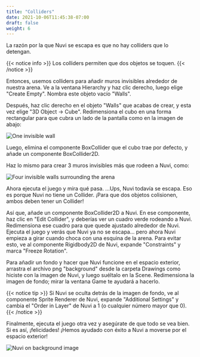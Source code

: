 ```yaml
---
title: "Colliders"
date: 2021-10-06T11:45:38-07:00
draft: false
weight: 6
---
```


La razón por la que Nuvi se escapa es que no hay colliders que lo detengan.

{{< notice info >}}
Los colliders permiten que dos objetos se toquen.
{{< /notice >}}

Entonces, usemos colliders para añadir muros invisibles alrededor de nuestra arena. Ve a la ventana Hierarchy y haz clic derecho, luego elige "Create Empty". Nombra este objeto vacío "Walls".

Después, haz clic derecho en el objeto "Walls" que acabas de crear, y esta vez elige "3D Object -> Cube". Redimensiona el cubo en una forma rectangular para que cubra un lado de la pantalla como en la imagen de abajo:

![One invisible wall](../img/5_1stWall.png)

Luego, elimina el componente BoxCollider que el cubo trae por defecto, y añade un componente BoxCollider2D.

Haz lo mismo para crear 3 muros invisibles más que rodeen a Nuvi, como:

![Four invisible walls surrounding the arena](../img/5_all_walls.png)

Ahora ejecuta el juego y mira qué pasa. ...Ups, Nuvi todavía se escapa. Eso es porque Nuvi no tiene un Collider. ¡Para que dos objetos colisionen, ambos deben tener un Collider!

Así que, añade un componente BoxCollider2D a Nuvi. En ese componente, haz clic en "Edit Collider", y deberías ver un cuadro verde rodeando a Nuvi. Redimensiona ese cuadro para que quede ajustado alrededor de Nuvi.
Ejecuta el juego y verás que Nuvi ya no se escapa... pero ahora Nuvi empieza a girar cuando choca con una esquina de la arena. Para evitar esto, ve al componente Rigidbody2D de Nuvi, expande "Constraints" y marca "Freeze Rotation".

Para añadir un fondo y hacer que Nuvi funcione en el espacio exterior, arrastra el archivo png "background" desde la carpeta Drawings como hiciste con la imagen de Nuvi, y luego suéltalo en la Scene. Redimensiona la imagen de fondo; mirar la ventana Game te ayudará a hacerlo.

{{< notice tip >}}
Si Nuvi se oculta detrás de la imagen de fondo, ve al componente Sprite Renderer de Nuvi, expande "Additional Settings" y cambia el "Order in Layer" de Nuvi a 1 (o cualquier número mayor que 0).
{{< /notice >}}

Finalmente, ejecuta el juego otra vez y asegúrate de que todo se vea bien. Si es así, ¡felicidades! ¡Hemos ayudado con éxito a Nuvi a moverse por el espacio exterior!

![Nuvi on background image](../img/5_done.png)